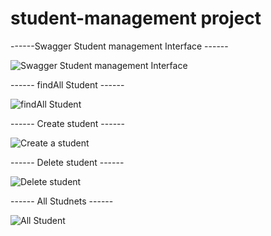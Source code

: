 # student-management project #

------Swagger Student management Interface ------

![Swagger Student management Interface](https://github.com/user-attachments/assets/5c6f4524-2021-4a43-91aa-8415b718ee5f)


------ findAll Student ------

![findAll Student](https://github.com/user-attachments/assets/8153fda3-3745-4354-bea0-4cc145de3fff)


------ Create  student ------

![Create a student](https://github.com/user-attachments/assets/64fd9267-498a-48c4-9f54-5e7630c87448)


------ Delete student ------

![Delete student](https://github.com/user-attachments/assets/8bd3c378-3212-4edf-981b-83060af08393)

------ All Studnets ------

![All Student](https://github.com/user-attachments/assets/cb5b803c-bd97-456c-bc0c-6ed0e3ae5001)


